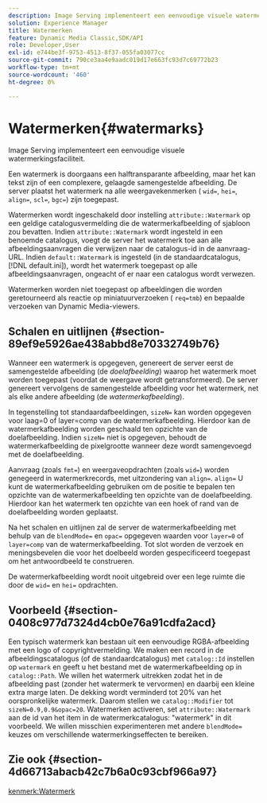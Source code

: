 ```yaml
---
description: Image Serving implementeert een eenvoudige visuele watermerkingsfaciliteit.
solution: Experience Manager
title: Watermerken
feature: Dynamic Media Classic,SDK/API
role: Developer,User
exl-id: e744be3f-9753-4513-8f37-055fa03077cc
source-git-commit: 790ce3aa4e9aadc019d17e663fc93d7c69772b23
workflow-type: tm+mt
source-wordcount: '460'
ht-degree: 0%

---
```


# Watermerken{#watermarks}

Image Serving implementeert een eenvoudige visuele watermerkingsfaciliteit.

Een watermerk is doorgaans een halftransparante afbeelding, maar het kan tekst zijn of een complexere, gelaagde samengestelde afbeelding. De server plaatst het watermerk na alle weergavekenmerken ( `wid=`, `hei=`, `align=`, `scl=`, `bgc=`) zijn toegepast.

Watermerken wordt ingeschakeld door instelling `attribute::Watermark` op een geldige catalogusvermelding die de watermerkafbeelding of sjabloon zou bevatten. Indien `attribute::Watermark` wordt ingesteld in een benoemde catalogus, voegt de server het watermerk toe aan alle afbeeldingsaanvragen die verwijzen naar de catalogus-id in de aanvraag-URL. Indien `default::Watermark` is ingesteld (in de standaardcatalogus, [!DNL default.ini]), wordt het watermerk toegepast op alle afbeeldingsaanvragen, ongeacht of er naar een catalogus wordt verwezen.

Watermerken worden niet toegepast op afbeeldingen die worden geretourneerd als reactie op miniatuurverzoeken ( `req=tmb`) en bepaalde verzoeken van Dynamic Media-viewers.

## Schalen en uitlijnen {#section-89ef9e5926ae438abbd8e70332749b76}

Wanneer een watermerk is opgegeven, genereert de server eerst de samengestelde afbeelding (de *doelafbeelding*) waarop het watermerk moet worden toegepast (voordat de weergave wordt getransformeerd). De server genereert vervolgens de samengestelde afbeelding voor het watermerk, net als elke andere afbeelding (de *watermerkafbeelding*).

In tegenstelling tot standaardafbeeldingen, `sizeN=` kan worden opgegeven voor laag=0 of layer=comp van de watermerkafbeelding. Hierdoor kan de watermerkafbeelding worden geschaald ten opzichte van de doelafbeelding. Indien `sizeN=` niet is opgegeven, behoudt de watermerkafbeelding de pixelgrootte wanneer deze wordt samengevoegd met de doelafbeelding.

Aanvraag (zoals `fmt=`) en weergaveopdrachten (zoals `wid=`) worden genegeerd in watermerkrecords, met uitzondering van `align=`. `align=` U kunt de watermerkafbeelding gebruiken om de positie te bepalen ten opzichte van de watermerkafbeelding ten opzichte van de doelafbeelding. Hierdoor kan het watermerk ten opzichte van een hoek of rand van de doelafbeelding worden geplaatst.

Na het schalen en uitlijnen zal de server de watermerkafbeelding met behulp van de `blendMode=` en `opac=` opgegeven waarden voor `layer=0` of `layer=comp` van de watermerkafbeelding. Tot slot worden de verzoek en meningsbevelen die voor het doelbeeld worden gespecificeerd toegepast om het antwoordbeeld te construeren.

De watermerkafbeelding wordt nooit uitgebreid over een lege ruimte die door de `wid=` en `hei=` opdrachten.

## Voorbeeld {#section-0408c977d7324d4cb0e76a91cdfa2acd}

Een typisch watermerk kan bestaan uit een eenvoudige RGBA-afbeelding met een logo of copyrightvermelding. We maken een record in de afbeeldingscatalogus (of de standaardcatalogus) met `catalog::Id` instellen op `watermark` en geeft u het bestand met de watermerkafbeelding op in `catalog::Path`. We willen het watermerk uitrekken zodat het in de afbeelding past (zonder het watermerk te vervormen) en daarbij een kleine extra marge laten. De dekking wordt verminderd tot 20% van het oorspronkelijke watermerk. Daarom stellen we `catalog::Modifier` tot `sizeN=0.9,0.9&opac=20`. Watermerken activeren, set `attribute::Watermark` aan de id van het item in de watermerkcatalogus: &quot;watermerk&quot; in dit voorbeeld. We willen misschien experimenteren met andere `blendMode=` keuzes om verschillende watermerkingseffecten te bereiken.

## Zie ook {#section-4d66713abacb42c7b6a0c93cbf966a97}

[kenmerk:Watermerk](../../../../../is-api/image-catalog/image-serving-api-ref/c-image-catalog-reference/c-attributes-reference/r-watermark.md#reference-942b50acb2dd43a5ae498dc41ea9ac9b)
